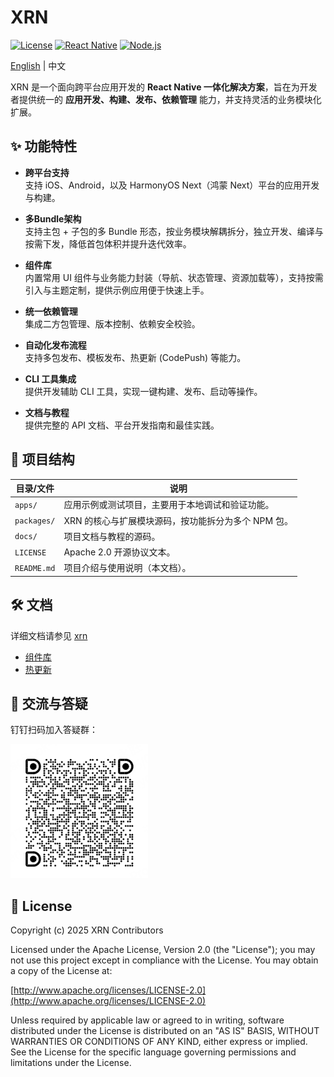 # XRN

[![License](https://img.shields.io/badge/license-Apache%202.0-blue.svg)](./LICENSE)
[![React Native](https://img.shields.io/badge/React%20Native-Compatible-brightgreen)](https://reactnative.dev/)
[![Node.js](https://img.shields.io/badge/Node.js-%3E=18-brightgreen)](https://nodejs.org/)

[English](./README_EN.md) | 中文

XRN 是一个面向跨平台应用开发的 **React Native 一体化解决方案**，旨在为开发者提供统一的 **应用开发、构建、发布、依赖管理** 能力，并支持灵活的业务模块化扩展。

## ✨ 功能特性

- **跨平台支持**  
  支持 iOS、Android，以及 HarmonyOS Next（鸿蒙 Next）平台的应用开发与构建。

- **多Bundle架构**  
  支持主包 + 子包的多 Bundle 形态，按业务模块解耦拆分，独立开发、编译与按需下发，降低首包体积并提升迭代效率。

- **组件库**  
  内置常用 UI 组件与业务能力封装（导航、状态管理、资源加载等），支持按需引入与主题定制，提供示例应用便于快速上手。

- **统一依赖管理**  
  集成二方包管理、版本控制、依赖安全校验。

- **自动化发布流程**  
  支持多包发布、模板发布、热更新 (CodePush) 等能力。

- **CLI 工具集成**  
  提供开发辅助 CLI 工具，实现一键构建、发布、启动等操作。

- **文档与教程**  
  提供完整的 API 文档、平台开发指南和最佳实践。

## 📂 项目结构

| 目录/文件         | 说明 |
| ----------------- | ---- |
| `apps/`           | 应用示例或测试项目，主要用于本地调试和验证功能。 |
| `packages/`       | XRN 的核心与扩展模块源码，按功能拆分为多个 NPM 包。 |
| `docs/`           | 项目文档与教程的源码。 |
| `LICENSE`         | Apache 2.0 开源协议文本。 |
| `README.md`       | 项目介绍与使用说明（本文档）。 |

## 🛠️ 文档

详细文档请参见 [xrn](https://xtransferorg.github.io/xrn/) 

- [组件库](https://github.com/xtransferorg/xtd-rn)
- [热更新](https://github.com/xtransferorg/code-push)

## 🙋 交流与答疑

钉钉扫码加入答疑群：

<img src="./imgs/qa_qrcode.png" alt="XRN 答疑群二维码" width="220" />

## 📄 License

Copyright (c) 2025 XRN Contributors

Licensed under the Apache License, Version 2.0 (the "License");
you may not use this project except in compliance with the License.
You may obtain a copy of the License at:

[http://www.apache.org/licenses/LICENSE-2.0](http://www.apache.org/licenses/LICENSE-2.0)

Unless required by applicable law or agreed to in writing, software
distributed under the License is distributed on an "AS IS" BASIS,
WITHOUT WARRANTIES OR CONDITIONS OF ANY KIND, either express or implied.
See the License for the specific language governing permissions and
limitations under the License.
